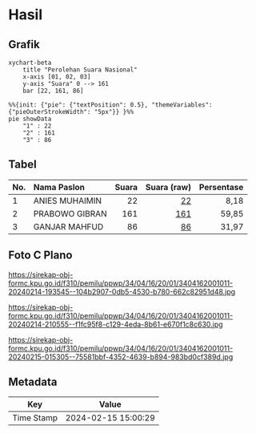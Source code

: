 # Hasil

## Grafik

```mermaid
xychart-beta
    title "Perolehan Suara Nasional"
    x-axis [01, 02, 03]
    y-axis "Suara" 0 --> 161
    bar [22, 161, 86]
```

```mermaid
%%{init: {"pie": {"textPosition": 0.5}, "themeVariables": {"pieOuterStrokeWidth": "5px"}} }%%
pie showData
    "1" : 22
    "2" : 161
    "3" : 86
```

## Tabel

| No. | Nama Paslon    | Suara | Suara (raw) | Persentase |
|:--- |:-------------- | -----:| -----------:| ----------:|
| 1   | ANIES MUHAIMIN | 22    | [22][p-1]   | 8,18       |
| 2   | PRABOWO GIBRAN | 161   | [161][p-2]  | 59,85      |
| 3   | GANJAR MAHFUD  | 86    | [86][p-3]   | 31,97      |


[p-1]: https://github.com/gigit-pemilu/pemilu-2024/blob/main/pilpres/hitung-suara/sub/34-di-yogyakarta/sub/04-sleman/sub/16-pakem/sub/2001-purwobinangun/sub/011-tps/sub/paslon-1.txt
[p-2]: https://github.com/gigit-pemilu/pemilu-2024/blob/main/pilpres/hitung-suara/sub/34-di-yogyakarta/sub/04-sleman/sub/16-pakem/sub/2001-purwobinangun/sub/011-tps/sub/paslon-2.txt
[p-3]: https://github.com/gigit-pemilu/pemilu-2024/blob/main/pilpres/hitung-suara/sub/34-di-yogyakarta/sub/04-sleman/sub/16-pakem/sub/2001-purwobinangun/sub/011-tps/sub/paslon-3.txt

## Foto C Plano

https://sirekap-obj-formc.kpu.go.id/f310/pemilu/ppwp/34/04/16/20/01/3404162001011-20240214-193545--104b2907-0db5-4530-b780-662c82951d48.jpg

https://sirekap-obj-formc.kpu.go.id/f310/pemilu/ppwp/34/04/16/20/01/3404162001011-20240214-210555--f1fc95f8-c129-4eda-8b61-e670f1c8c630.jpg

https://sirekap-obj-formc.kpu.go.id/f310/pemilu/ppwp/34/04/16/20/01/3404162001011-20240215-015305--75581bbf-4352-4639-b894-983bd0cf389d.jpg


## Metadata

| Key        | Value               |
| ---------- | ------------------- |
| Time Stamp | 2024-02-15 15:00:29 |



